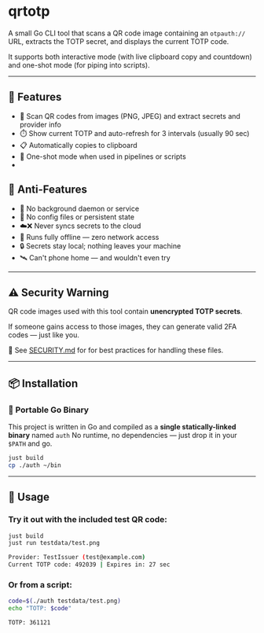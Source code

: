 # qrtotp

A small Go CLI tool that scans a QR code image containing an `otpauth://` URL, extracts the TOTP secret, and displays the current TOTP code.

It supports both interactive mode (with live clipboard copy and countdown) and one-shot mode (for piping into scripts).

---

## 🚀 Features

- 📸 Scan QR codes from images (PNG, JPEG) and extract secrets and provider info
- ⏱️ Show current TOTP and auto-refresh for 3 intervals (usually 90 sec)
- 📋 Automatically copies to clipboard
- 🤖 One-shot mode when used in pipelines or scripts
- 

## 🛑 Anti-Features

- 🛑 No background daemon or service
- 🛑 No config files or persistent state
- ☁️❌ Never syncs secrets to the cloud
- 📵 Runs fully offline — zero network access
- 🔒 Secrets stay local; nothing leaves your machine
- 🛰️ Can't phone home — and wouldn't even try

----
## ⚠️ Security Warning

QR code images used with this tool contain **unencrypted TOTP secrets**.

If someone gains access to those images, they can generate valid 2FA codes — just like you.

🔐 See [SECURITY.md](SECURITY.md) for for best practices for handling these files.

---
## 📦 Installation

### 🧱 Portable Go Binary

This project is written in Go and compiled as a **single statically-linked binary** named `auth`
No runtime, no dependencies — just drop it in your `$PATH` and go.

```bash
just build
cp ./auth ~/bin
```

---

## 🔧 Usage

### Try it out with the included test QR code:

```bash
just build
just run testdata/test.png

Provider: TestIssuer (test@example.com)
Current TOTP code: 492039 | Expires in: 27 sec
```

### Or from a script:

```bash
code=$(./auth testdata/test.png)
echo "TOTP: $code"

TOTP: 361121
```
